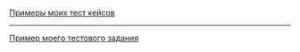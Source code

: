 [Примеры моих тест кейсов](https://docs.google.com/spreadsheets/d/1cTggsghmrbbhzKu153E5LjqadczDU1gI/edit?usp=sharing&ouid=102507895120231563898&rtpof=true&sd=true)

---

[Пример моего тестового задания](https://docs.google.com/spreadsheets/d/156oBaxHV__RCN4gV9aNfQB-gb3w7T7PAN7WL1G_MlfU/edit?usp=sharing)